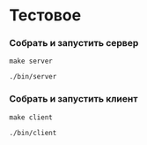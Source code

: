 # Тестовое

### Собрать и запустить сервер
`make server`

`./bin/server`


### Собрать и запустить клиент

`make client`

`./bin/client`
